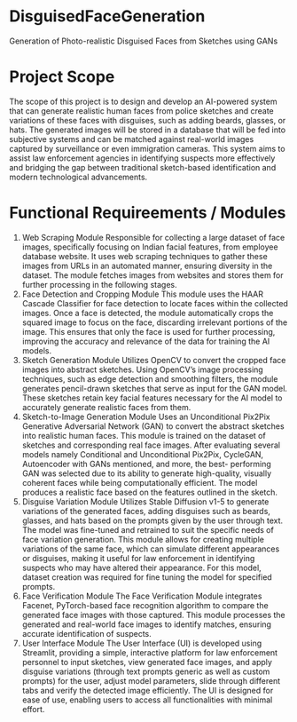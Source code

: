 # DisguisedFaceGeneration
Generation of Photo-realistic Disguised Faces from Sketches using GANs


# Project Scope
The scope of this project is to design and develop an AI-powered system that can generate
realistic human faces from police sketches and create variations of these faces with disguises, such
as adding beards, glasses, or hats. The generated images will be stored in a database that will be
fed into subjective systems and can be matched against real-world images captured by surveillance
or even immigration cameras. This system aims to assist law enforcement agencies in identifying
suspects more effectively and bridging the gap between traditional sketch-based identification and
modern technological advancements.

# Functional Requireements / Modules

1. Web Scraping Module
Responsible for collecting a large dataset of face images, specifically focusing on Indian
facial features, from employee database website. It uses web scraping techniques to gather these
images from URLs in an automated manner, ensuring diversity in the dataset. The module fetches
images from websites and stores them for further processing in the following stages.
2. Face Detection and Cropping Module
This module uses the HAAR Cascade Classifier for face detection to locate faces within the
collected images. Once a face is detected, the module automatically crops the squared image to
focus on the face, discarding irrelevant portions of the image. This ensures that only the face is
used for further processing, improving the accuracy and relevance of the data for training the AI
models.
3. Sketch Generation Module
Utilizes OpenCV to convert the cropped face images into abstract sketches. Using
OpenCV’s image processing techniques, such as edge detection and smoothing filters, the module
generates pencil-drawn sketches that serve as input for the GAN model. These sketches retain key
facial features necessary for the AI model to accurately generate realistic faces from them.
4. Sketch-to-Image Generation Module
Uses an Unconditional Pix2Pix Generative Adversarial Network (GAN) to convert the
abstract sketches into realistic human faces. This module is trained on the dataset of sketches and
corresponding real face images. After evaluating several models namely Conditional and
Unconditional Pix2Pix, CycleGAN, Autoencoder with GANs mentioned, and more, the best-
performing GAN was selected due to its ability to generate high-quality, visually coherent faces
while being computationally efficient. The model produces a realistic face based on the features
outlined in the sketch.
5. Disguise Variation Module
Utilizes Stable Diffusion v1-5 to generate variations of the generated faces, adding
disguises such as beards, glasses, and hats based on the prompts given by the user through text.
The model was fine-tuned and retrained to suit the specific needs of face variation generation. This
module allows for creating multiple variations of the same face, which can simulate different
appearances or disguises, making it useful for law enforcement in identifying suspects who may
have altered their appearance. For this model, dataset creation was required for fine tuning the
model for specified prompts.
6. Face Verification Module
The Face Verification Module integrates Facenet, PyTorch-based face recognition algorithm
to compare the generated face images with those captured. This module processes the generated
and real-world face images to identify matches, ensuring accurate identification of suspects.
7. User Interface Module
The User Interface (UI) is developed using Streamlit, providing a simple, interactive
platform for law enforcement personnel to input sketches, view generated face images, and apply
disguise variations (through text prompts generic as well as custom prompts) for the user, adjust
model parameters, slide through different tabs and verify the detected image efficiently. The UI is
designed for ease of use, enabling users to access all functionalities with minimal effort.



